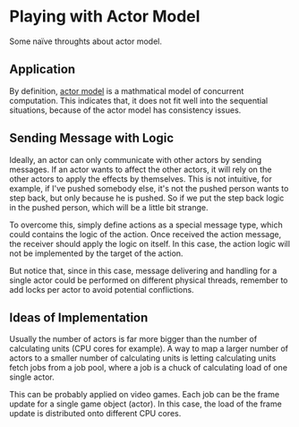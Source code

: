 # Playing with Actor Model
Some naïve throughts about actor model.

## Application
By definition, [actor model](https://en.wikipedia.org/wiki/Actor_model) is a mathmatical model of concurrent computation. This indicates that, it does not fit well into the sequential situations, because of the actor model has consistency issues.

## Sending Message with Logic
Ideally, an actor can only communicate with other actors by sending messages. If an actor wants to affect the other actors, it will rely on the other actors to apply the effects by themselves. This is not intuitive, for example, if I've pushed somebody else, it's not the pushed person wants to step back, but only because he is pushed. So if we put the step back logic in the pushed person, which will be a little bit strange.

To overcome this, simply define actions as a special message type, which could contains the logic of the action. Once received the action message, the receiver should apply the logic on itself. In this case, the action logic will not be implemented by the target of the action.

But notice that, since in this case, message delivering and handling for a single actor could be performed on different physical threads, remember to add locks per actor to avoid potential conflictions.

## Ideas of Implementation
Usually the number of actors is far more bigger than the number of calculating units (CPU cores for example). A way to map a larger number of actors to a smaller number of calculating units is letting calculating units fetch jobs from a job pool, where a job is a chuck of calculating load of one single actor.

This can be probably applied on video games. Each job can be the frame update for a single game object (actor). In this case, the load of the frame update is distributed onto different CPU cores.

